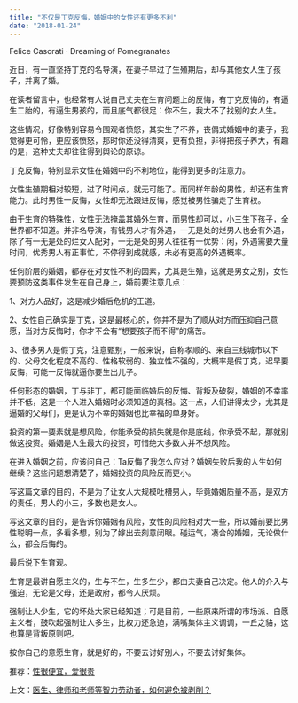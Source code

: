 ```yaml
---
title: "不仅是丁克反悔，婚姻中的女性还有更多不利"
date: "2018-01-24"
---
```


Felice Casorati · Dreaming of Pomegranates

近日，有一直坚持丁克的名导演，在妻子早过了生殖期后，却与其他女人生了孩子，并离了婚。

在读者留言中，也经常有人说自己丈夫在生育问题上的反悔，有丁克反悔的，有逼生二胎的，有逼生男孩的，而且底气都很足：你不生，我大不了找别的女人生。

这些情况，好像特别容易令围观者愤怒，其实生了不养，丧偶式婚姻中的妻子，我觉得更可怜，更应该愤怒，那时你还没得清爽，更有负担，非得把孩子养大，有趣的是，这种丈夫却往往得到舆论的原谅。

丁克反悔，特别显示女性在婚姻中的不利地位，能得到更多的注意力。

女性生殖期相对较短，过了时间点，就无可能了。而同样年龄的男性，却还有生育能力。此时男性一反悔，女性却无法跟进反悔，感觉被男性骗走了生育权。

由于生育的特殊性，女性无法掩盖其婚外生育，而男性却可以，小三生下孩子，全世界都不知道。并非名导演，有钱男人才有外遇，一无是处的烂男人也会有外遇，除了有一无是处的烂女人配对，一无是处的男人往往有一优势：闲，外遇需要大量时间，优秀男人有正事忙，不停得到成就感，未必有更高的外遇概率。

任何阶层的婚姻，都存在对女性不利的因素，尤其是生殖，这就是男女之别，女性要预防这类事件发生在自己身上，婚前要注意几点：

1、对方人品好，这是减少婚后危机的王道。

2、女性自己确实是丁克，这是最核心的，你并不是为了顺从对方而压抑自己意愿，当对方反悔时，你才不会有“想要孩子而不得”的痛苦。

3、很多男人是假丁克，注意甄别，一般来说，自称孝顺的、来自三线城市以下的、父母文化程度不高的、性格软弱的、独立性不强的，大概率是假丁克，迟早要反悔，可能一反悔就逼你要生出儿子。

任何形态的婚姻，丁与非丁，都可能面临婚后的反悔、背叛及破裂，婚姻的不幸率并不低，这是一个人进入婚姻时必须知道的真相。这一点，人们讲得太少，尤其是逼婚的父母们，更是认为不幸的婚姻也比幸福的单身好。

投资的第一要素就是想风险，你能承受的损失就是你是底线，你承受不起，那就别做这投资。婚姻是人生最大的投资，可惜绝大多数人并不想风险。

在进入婚姻之前，应该问自己：Ta反悔了我怎么应对？婚姻失败后我的人生如何继续？这些问题想清楚了，婚姻投资的风险反而更小。

写这篇文章的目的，不是为了让女人大规模吐槽男人，毕竟婚姻质量不高，是双方的责任，男人的小三，多数也是女人。

写这文章的目的，是告诉你婚姻有风险，女性的风险相对大一些，所以婚前要比男性聪明一点，多看多想，别为了嫁出去刻意闭眼。碰运气，凑合的婚姻，无论做什么，都会后悔的。

最后说下生育观。

生育是最讲自愿主义的，生与不生，生多生少，都由夫妻自己决定。他人的介入与强迫，无论是父母，还是政府，都令人厌烦。

强制让人少生，它的坏处大家已经知道；可是目前，一些原来所谓的市场派、自愿主义者，鼓吹起强制让人多生，比权力还急迫，满嘴集体主义调调，一丘之貉，这也算是背叛原则吧。

按你自己的意愿生育，就是好的，不要去讨好别人，不要去讨好集体。

推荐：[性很便宜，爱很贵](http://mp.weixin.qq.com/s?__biz=MjM5NDU0Mjk2MQ==&mid=2651623866&idx=1&sn=52f03d8c59910c78a04db836d12053f0&chksm=bd7e15a48a099cb2ab6dab07de104165195df4d00b285d4a97cada130c8cd87c6b791617af35&scene=21#wechat_redirect)

上文：[医生、律师和老师等智力劳动者，如何避免被剥削？](http://mp.weixin.qq.com/s?__biz=MjM5NDU0Mjk2MQ==&mid=2651625291&idx=1&sn=e3c6e12397c4b38aeae995fd1c8a8ce2&chksm=bd7e13558a099a43deb0f54706bd4569f01ef3a8970e8bdb26e673f8e05b193087373bb24628&scene=21#wechat_redirect)
